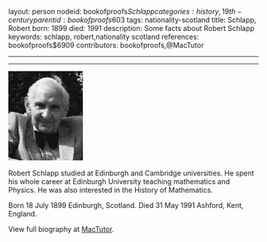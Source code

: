 layout: person
nodeid: bookofproofs$Schlapp
categories: history,19th-century
parentid: bookofproofs$603
tags: nationality-scotland
title: Schlapp, Robert
born: 1899
died: 1991
description: Some facts about Robert Schlapp
keywords: schlapp, robert,nationality scotland
references: bookofproofs$6909
contributors: bookofproofs,@MacTutor

---


---

![Schlapp.jpg](https://github.com/bookofproofs/bookofproofs.github.io/blob/main/_sources/_assets/images/portraits/Schlapp.jpg?raw=true)

Robert Schlapp studied at Edinburgh and Cambridge universities. He spent his whole career at Edinburgh University teaching mathematics and Physics. He was also interested in the History of Mathematics.

Born 18 July 1899 Edinburgh, Scotland. Died 31 May 1991 Ashford, Kent, England.


View full biography at [MacTutor](https://mathshistory.st-andrews.ac.uk/Biographies/Schlapp/).